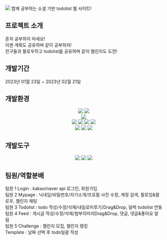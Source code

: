 <img src="https://capsule-render.vercel.app/api?type=waving&color=auto&height=130&section=header&text=Lemong_Project&fontSize=50" />
함께 공부하는 소셜 기반 todolist 웹 사이트!  
  
## 프로젝트 소개
혼자 공부하지 마세요!  
이젠 계획도 공유하며 같이 공부하자!  
친구들과 팔로우하고 todolist를 공유하며 같이 챌린지도 도전! 

## 개발기간
2023년 01월 23일 ~ 2023년 02월 21일  
       
## 개발환경
<div align="center">
       <img src="https://img.shields.io/badge/Java-007396?style=flat&logo=Java&logoColor=white" />
       <img src="https://img.shields.io/badge/Spring-6DB33F?style=flat&logo=Spring&logoColor=white" /><br>
       <img src="https://img.shields.io/badge/Oracle-F80000?style=flat&logo=Oracle SQL&logoColor=white" /><br>
       <img src="https://img.shields.io/badge/HTML5-E34F26?style=flat&logo=HTML5&logoColor=white" />
       <img src="https://img.shields.io/badge/CSS3-1572B6?style=flat&logo=CSS3&logoColor=white" />  
       <img src="https://img.shields.io/badge/React-61DAFB?style=flat&logo=React&logoColor=white" />
       <img src="https://img.shields.io/badge/Redux-764ABC?style=flat&logo=Redux&logoColor=white" /><br>     
       <img src="https://img.shields.io/badge/Apache Tomcat-F8DC75?style=flat&logo=Apache Tomcat&logoColor=white" />     
       <img src="https://img.shields.io/badge/Amazon AWS-232F3E?style=flat&logo=Amazon AWS&logoColor=white" />     
       <img src="https://img.shields.io/badge/Docker-2496ED?style=flat&logo=Docker&logoColor=white" />     
</div>  

## 개발도구
<div align="center">
       <img src="https://img.shields.io/badge/IntelliJ IDEA-000000?style=flat&logo=IntelliJ IDEA&logoColor=white" /> 
       <img src="https://img.shields.io/badge/Visual Studio Code-007ACC?style=flat&logo=Visual Studio Code&logoColor=white" /> 
       <img src="https://img.shields.io/badge/Notion-000000?style=flat&logo=Notion&logoColor=white" /> 
</div>

## 팀원/역할분배
팀원 1  Login : kakao/naver api 로그인, 회원가입  
팀원 2  Mypage : 닉네임/비밀번호/자기소개/프로필 사진 수정, 계정 검색, 팔로잉&팔로우, 챌린지 채팅  
팀원 3  Todolist : todo 작성/수정/삭제/내일로미루기/Drag&Drop, 달력 todolist 연동  
팀원 4  Feed : 게시글 작성/수정/삭제/첨부이미지Drag&Drop, 댓글, 댓글&좋아요 알림  
팀원 5  Challenge : 챌린지 모집, 챌린지 랭킹  
        Template : 날짜 선택 후 todo일괄 작성

